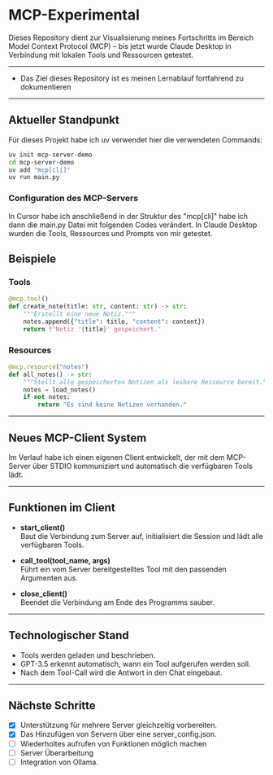 # MCP-Experimental

Dieses Repository dient zur Visualisierung meines Fortschritts im Bereich Model Context Protocol (MCP) – bis jetzt wurde Claude Desktop in Verbindung mit lokalen Tools und Ressourcen getestet.

---

- Das Ziel dieses Repository ist es meinen Lernablauf fortfahrend zu dokumentieren 

---

## Aktueller Standpunkt
Für dieses Projekt habe ich uv verwendet hier die verwendeten Commands:
```bash
uv init mcp-server-demo
cd mcp-server-demo
uv add "mcp[cli]"
uv run main.py
```
### Configuration des MCP-Servers 
In Cursor habe ich anschließend in der Struktur des "mcp[cli]" habe ich dann die main.py Datei mit folgenden Codes verändert. In Claude Desktop wurden die Tools, Ressources und Prompts von mir getestet.

## Beispiele

### Tools
```python
@mcp.tool()
def create_note(title: str, content: str) -> str:
    """Erstellt eine neue Notiz."""
    notes.append({"title": title, "content": content})
    return f"Notiz '{title}' gespeichert."
```

### Resources
```python
@mcp.resource("notes")
def all_notes() -> str:
    """Stellt alle gespeicherten Notizen als lesbare Ressource bereit."""
    notes = load_notes()
    if not notes:
        return "Es sind keine Notizen vorhanden."
```
---

## Neues MCP-Client System

Im Verlauf habe ich einen eigenen Client entwickelt, der mit dem MCP-Server über STDIO kommuniziert und automatisch die verfügbaren Tools lädt.

---

## Funktionen im Client

- **start_client()**  
  Baut die Verbindung zum Server auf, initialisiert die Session und lädt alle verfügbaren Tools.

- **call_tool(tool_name, args)**  
  Führt ein vom Server bereitgestelltes Tool mit den passenden Argumenten aus.

- **close_client()**  
  Beendet die Verbindung am Ende des Programms sauber.

---

## Technologischer Stand

- Tools werden geladen und beschrieben.
- GPT-3.5 erkennt automatisch, wann ein Tool aufgerufen werden soll.
- Nach dem Tool-Call wird die Antwort in den Chat eingebaut.

---

## Nächste Schritte

- [x] Unterstützung für mehrere Server gleichzeitig vorbereiten.
- [x] Das Hinzufügen von Servern über eine server_config.json.
- [ ] Wiederholtes aufrufen von Funktionen möglich machen
- [ ] Server Überarbeitung
- [ ] Integration von Ollama.
